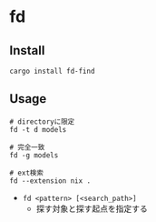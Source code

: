 # fd

## Install

```shell
cargo install fd-find
```

## Usage

```shell
# directoryに限定
fd -t d models

# 完全一致
fd -g models

# ext検索
fd --extension nix .
```

* `fd <pattern> [<search_path>]`
  * 探す対象と探す起点を指定する
